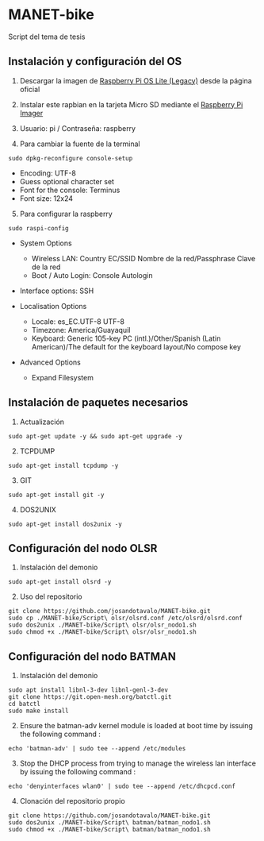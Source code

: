 # MANET-bike
Script del tema de tesis

## Instalación y configuración del OS
1. Descargar la imagen de [Raspberry Pi OS Lite (Legacy)](https://www.raspberrypi.com/software/operating-systems/) desde la página oficial

2. Instalar este rapbian en la tarjeta Micro SD mediante el [Raspberry Pi Imager](https://www.raspberrypi.com/software/)

3. Usuario: pi / Contraseña: raspberry

4. Para cambiar la fuente de la terminal
```
sudo dpkg-reconfigure console-setup
```
- Encoding: UTF-8
- Guess optional character set
- Font for the console: Terminus
- Font size: 12x24

5. Para configurar la raspberry
```
sudo raspi-config
```

- System Options
  - Wireless LAN: Country EC/SSID Nombre de la red/Passphrase Clave de la red
  - Boot / Auto Login: Console Autologin
  
- Interface options: SSH

- Localisation Options
  - Locale: es_EC.UTF-8 UTF-8
  - Timezone: America/Guayaquil
  - Keyboard: Generic 105-key PC (intl.)/Other/Spanish (Latin American)/The default for the keyboard layout/No compose key

- Advanced Options
  - Expand Filesystem

## Instalación de paquetes necesarios
1. Actualización
```
sudo apt-get update -y && sudo apt-get upgrade -y
```

2. TCPDUMP
```
sudo apt-get install tcpdump -y
```

3. GIT
```
sudo apt-get install git -y
```

4. DOS2UNIX
```
sudo apt-get install dos2unix -y
```

## Configuración del nodo OLSR
1. Instalación del demonio
```
sudo apt-get install olsrd -y
```

2. Uso del repositorio
```
git clone https://github.com/josandotavalo/MANET-bike.git
sudo cp ./MANET-bike/Script\ olsr/olsrd.conf /etc/olsrd/olsrd.conf
sudo dos2unix ./MANET-bike/Script\ olsr/olsr_nodo1.sh
sudo chmod +x ./MANET-bike/Script\ olsr/olsr_nodo1.sh
```

## Configuración del nodo BATMAN
1. Instalación del demonio
```
sudo apt install libnl-3-dev libnl-genl-3-dev
git clone https://git.open-mesh.org/batctl.git
cd batctl
sudo make install
```

2. Ensure the batman-adv kernel module is loaded at boot time by issuing the following command :
```
echo 'batman-adv' | sudo tee --append /etc/modules
```

3. Stop the DHCP process from trying to manage the wireless lan interface by issuing the following command :
```
echo 'denyinterfaces wlan0' | sudo tee --append /etc/dhcpcd.conf
```

4. Clonación del repositorio propio
```
git clone https://github.com/josandotavalo/MANET-bike.git
sudo dos2unix ./MANET-bike/Script\ batman/batman_nodo1.sh
sudo chmod +x ./MANET-bike/Script\ batman/batman_nodo1.sh
```
